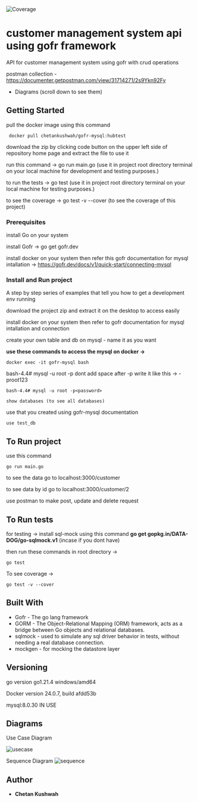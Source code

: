 
 ![Coverage](https://img.shields.io/badge/Coverage-100%25-brightgreen)

# customer management system api using gofr framework

API for customer management system using gofr with crud operations

postman collection - https://documenter.getpostman.com/view/31714271/2s9Ykn92Fy

* Diagrams (scroll down to see them)

## Getting Started

pull the docker image using this command 

     docker pull chetankushwah/gofr-mysql:hubtest

download the zip by clicking code button on the upper left side of repository home page and extract the file to use it 

run this command -> go run main.go (use it in project root directory terminal on your local machine for development and testing purposes.)

to run the tests -> go test (use it in project root directory terminal on your local machine for testing purposes.)

to see the coverage -> go test -v --cover (to see the coverage of this project)



### Prerequisites

install Go on your system

install Gofr -> go get gofr.dev

install docker on your system then refer this gofr documentation for mysql intallation -> https://gofr.dev/docs/v1/quick-start/connecting-mysql
  

### Install and Run project

A step by step series of examples that tell you how to get a development env running

download the project zip and extract it on the desktop to access easily

install docker on your system then refer to gofr documentation for mysql intallation and connection
  
create your own table and db on mysql - name it as you want

**use these commands to access the mysql on docker ->**

    docker exec -it gofr-mysql bash

bash-4.4# mysql -u root -p<your mysql password for docker image> dont add space after -p write it like this -> -proot123

    bash-4.4# mysql -u root -p<password>
    
    show databases (to see all databases)

use <your database name> that you created using gofr-mysql documentation

    use test_db


## To Run project
 
use this command 
    
    go run main.go

to see the data go to localhost:3000/customer

to see data by id go to localhost:3000/customer/2


use postman to make post, update and delete request 


## To Run tests

 for testing -> install sql-mock using this command **go get gopkg.in/DATA-DOG/go-sqlmock.v1**  (incase if you dont have) 

 then run these commands in root directory ->
 
    go test
 
To see coverage -> 

    go test -v --cover


## Built With

* Gofr - The go lang framework
* GORM - The Object-Relational Mapping (ORM) framework, acts as a bridge between Go objects and relational databases.
* sqlmock - used to simulate any sql driver behavior in tests, without needing a real database connection. 
* mockgen - for mocking the datastore layer


## Versioning

go version go1.21.4 windows/amd64

Docker version 24.0.7, build afdd53b

mysql:8.0.30 IN USE

## Diagrams

Use Case Diagram

![usecase](https://github.com/chetankush/customer-management-system/assets/78559285/55686791-5ca6-416b-9b86-faaeca89622f)


Sequence Diagram
![sequence](https://github.com/chetankush/customer-management-system/assets/78559285/084a0d05-523a-4b05-96fd-b7b30563a12b)


## Author

* **Chetan Kushwah** 




